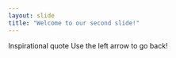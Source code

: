 ```yaml
---
layout: slide
title: "Welcome to our second slide!"
---
```

Inspirational quote
Use the left arrow to go back!
